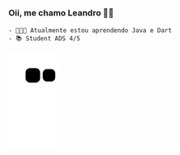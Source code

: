 ### Oii, me chamo Leandro 👋🏻

```
- 👩🏼‍💻 Atualmente estou aprendendo Java e Dart
- 📚 Student ADS 4/5 
```


![snake gif](https://github.com/LeandroBR14/LeandroBR14/blob/output/github-contribution-grid-snake.svg)
